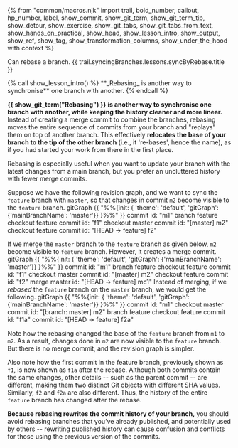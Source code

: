 {% from "common/macros.njk" import trail, bold_number, callout, hp_number, label, show_commit, show_git_term, show_git_term_tip, show_detour, show_exercise, show_git_tabs, show_git_tabs_from_text, show_hands_on_practical, show_head, show_lesson_intro, show_output, show_ref, show_tag, show_transformation_columns, show_under_the_hood with context %}

<span id="prereqs"></span>
<span id="outcomes">Can rebase a branch.</span>
<span id="title">{{ trail.syncingBranches.lessons.syncByRebase.title }}</span>

<div id="body">
{% call show_lesson_intro() %}
**_Rebasing_ is another way to synchronise** one branch with another.
{% endcall %}

**{{ show_git_term("Rebasing") }} is another way to synchronise one branch with another, while keeping the history cleaner and more linear.** Instead of creating a merge commit to combine the branches, rebasing moves the entire sequence of commits from your branch and "replays" them on top of another branch. This effectively **relocates the base of your branch to the tip of the other branch** (i.e., it 're-bases', hence the name), as if you had started your work from there in the first place.

Rebasing is especially useful when you want to update your branch with the latest changes from a main branch, but you prefer an uncluttered history with fewer merge commits.

Suppose we have the following revision graph, and we want to sync the `feature` branch with `master`, so that changes in commit `m2` become visible to the `feature` branch.
<mermaid>
gitGraph
    {{ "%%{init: { 'theme': 'default', 'gitGraph': {'mainBranchName': 'master'}} }%%" }}
    commit id: "m1"
    branch feature
    checkout feature
    commit id: "f1"
    checkout master
    commit id: "[master] m2"
    checkout feature
    commit id: "[HEAD → feature] f2"
</mermaid>

If we merge the `master` branch to the `feature` branch as given below, `m2` become visible to `feature` branch. However, it creates a merge commit.
<mermaid>
gitGraph
    {{ "%%{init: { 'theme': 'default', 'gitGraph': {'mainBranchName': 'master'}} }%%" }}
    commit id: "m1"
    branch feature
    checkout feature
    commit id: "f1"
    checkout master
    commit id: "[master] m2"
    checkout feature
    commit id: "f2"
    merge master id: "[HEAD → feature] mc1"
</mermaid>
Instead of merging, if we _rebased_ the `feature` branch on the `master` branch, we would get the following.
<mermaid>
gitGraph
    {{ "%%{init: { 'theme': 'default', 'gitGraph': {'mainBranchName': 'master'}} }%%" }}
    commit id: "m1"
    checkout master
    commit id: "[branch: master] m2"
    branch feature
    checkout feature
    commit id: "f1a"
    commit id: "[HEAD → feature] f2a"
</mermaid>

Note how the rebasing changed the base of the `feature` branch from `m1` to `m2`. As a result, changes done in `m2` are now visible to the `feature` branch. But there is no merge commit, and the revision graph is simpler.

Also note how the first commit in the feature branch, previously shown as `f1`, is now shown as `f1a` after the rebase. Although both commits contain the same changes, other details -- such as the parent commit -- are different, making them two distinct Git objects with different SHA values. Similarly, `f2` and `f2a` are also different. Thus, the history of the entire `feature` branch has changed after the rebase.

**Because rebasing rewrites the commit history of your branch,** you should avoid rebasing branches that you’ve already published, and potentially used by others -- rewriting published history can cause confusion and conflicts for those using the previous version of the commits.

</div>

<div id="extras">
</div>
